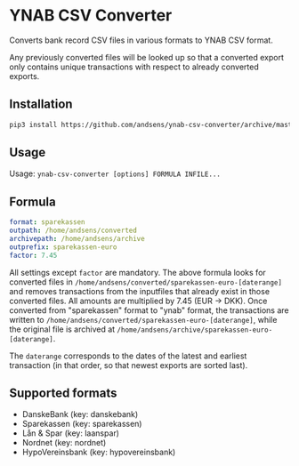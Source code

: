 # YNAB CSV Converter

Converts bank record CSV files in various formats to YNAB CSV format.

Any previously converted files will be looked up so that a converted
export only contains unique transactions with respect to already
converted exports.

## Installation

```sh
pip3 install https://github.com/andsens/ynab-csv-converter/archive/master.tar.gz
```

## Usage

Usage: `ynab-csv-converter [options] FORMULA INFILE...`

## Formula

```yml
format: sparekassen
outpath: /home/andsens/converted
archivepath: /home/andsens/archive
outprefix: sparekassen-euro
factor: 7.45
```

All settings except `factor` are mandatory.
The above formula looks for converted files in `/home/andsens/converted/sparekassen-euro-[daterange]`
and removes transactions from the inputfiles that already exist in those converted
files.
All amounts are multiplied by 7.45 (EUR -> DKK).
Once converted from "sparekassen" format to "ynab" format,
the transactions are written to `/home/andsens/converted/sparekassen-euro-[daterange]`,
while the original file is archived at `/home/andsens/archive/sparekassen-euro-[daterange]`.

The `daterange` corresponds to the dates of the latest and earliest transaction
(in that order, so that newest exports are sorted last).

## Supported formats

*  DanskeBank (key: danskebank)
*  Sparekassen (key: sparekassen)
*  Lån & Spar (key: laanspar)
*  Nordnet (key: nordnet)
*  HypoVereinsbank (key: hypovereinsbank)
